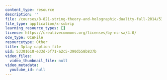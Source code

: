 ```yaml
---
content_type: resource
description: ''
file: /courses/8-821-string-theory-and-holographic-duality-fall-2014/53301618e33d5f71a2c5390d558b837b_1pkoBetgo7s.vtt
file_type: application/x-subrip
learning_resource_types: []
license: https://creativecommons.org/licenses/by-nc-sa/4.0/
ocw_type: OCWFile
resourcetype: Other
title: 3play caption file
uid: 53301618-e33d-5f71-a2c5-390d558b837b
video_files:
  video_thumbnail_file: null
video_metadata:
  youtube_id: null
---
```

